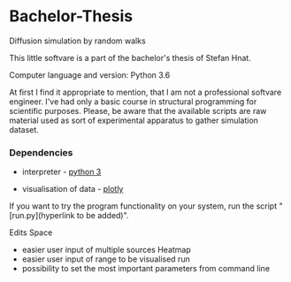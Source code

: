 # Bachelor-Thesis
Diffusion simulation by random walks

This little softvare is a part of the bachelor's thesis of Stefan Hnat.

Computer language and version: Python 3.6

At first I find it appropriate to mention, that I am not a professional softvare engineer. I've had only a basic course in structural programming for scientific purposes. Please, be aware that the available scripts are raw material used as sort of experimental apparatus to gather simulation dataset. 

### Dependencies
* interpreter - [python 3](https://www.python.org/downloads/)

* visualisation of data - [plotly](https://plot.ly/python/getting-started/)

If you want to try the program functionality on your system, run the script "[run.py](hyperlink to be added)".

Edits
Space
* easier user input of multiple sources
Heatmap
* easier user input of range to be visualised
run
* possibility to set the most important parameters from command line

